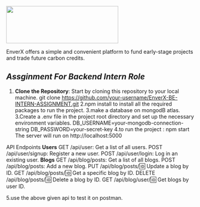 [<image src="https://iili.io/Hi9giog.png" width="300" height="100">](https://www.enverx.com/)

EnverX offers a simple and convenient platform to fund early-stage projects
and trade future carbon credits.

## _Assginment For Backend Intern Role_
1. **Clone the Repository**: Start by cloning this repository to your local machine.
 git clone https://github.com/your-username/EnverX-BE-INTERN-ASSIGNMENT.git
 2.npm install to install all the required packages to run the project.
 3.make a database on mongodB atlas.
 3.Create a .env file in the project root directory and set up the necessary environment variables. 
 DB_USERNAME=your-mongodb-connection-string
 DB_PASSWORD=your-secret-key
 4.to run the project : npm start
 The server will run on http://localhost:5000


API Endpoints
**Users**
GET /api/user: Get a list of all users.
POST /api/user/signup: Register a new user.
POST /api/user/login: Log in an existing user.
**Blogs**
GET /api/blog/posts: Get a list of all blogs.
POST /api/blog/posts: Add a new blog.
PUT /api/blog/posts/:id: Update a blog by ID.
GET /api/blog/posts/:id: Get a specific blog by ID.
DELETE /api/blog/posts/:id: Delete a blog by ID.
GET /api/blog/user/:id: Get blogs by user ID.

5.use the above given api to test it on postman.

